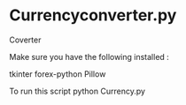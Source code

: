 # Currencyconverter.py
Coverter

Make sure you have the following installed :

tkinter
forex-python
Pillow


To run this script
python Currency.py
